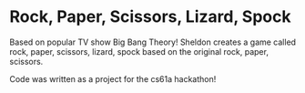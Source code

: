 Rock, Paper, Scissors, Lizard, Spock
=====
Based on popular TV show Big Bang Theory! Sheldon creates a game called rock, paper, scissors, lizard, spock based on the original rock, paper, scissors. 

Code was written as a project for the cs61a hackathon!
